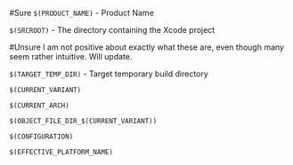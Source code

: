 #Sure
`$(PRODUCT_NAME)` - Product Name

`$(SRCROOT)` - The directory containing the Xcode project

#Unsure
I am not positive about exactly what these are, even though many seem rather intuitive.  Will update.

`$(TARGET_TEMP_DIR)` - Target temporary build directory

`$(CURRENT_VARIANT)`

`$(CURRENT_ARCH)`

`$(OBJECT_FILE_DIR_$(CURRENT_VARIANT))`

`$(CONFIGURATION)`

`$(EFFECTIVE_PLATFORM_NAME)`

